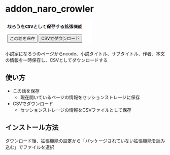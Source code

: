 # addon_naro_crowler

![](https://github.com/ddaiki5/addon_naro_crowler/blob/images/sample.png)

小説家になろうのページからncode、小説タイトル、サブタイトル、作者、本文の情報を一時保存し、CSVとしてダウンロードする


## 使い方

- この話を保存
  - 現在開いているページの情報をセッションストレージに保存
- CSVでダウンロード
  -  セッションストレージの情報をCSVファイルとして保存

## インストール方法

ダウンロード後、拡張機能の設定から「パッケージされていない拡張機能を読み込む」でファイルを選択

